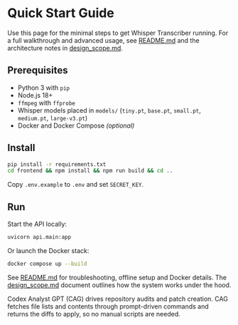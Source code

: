 # Quick Start Guide

Use this page for the minimal steps to get Whisper Transcriber running. For a full walkthrough and advanced usage, see [README.md](../README.md) and the architecture notes in [design_scope.md](design_scope.md).

## Prerequisites
- Python 3 with `pip`
- Node.js 18+
- `ffmpeg` with `ffprobe`
- Whisper models placed in `models/` (`tiny.pt`, `base.pt`, `small.pt`, `medium.pt`, `large-v3.pt`)
- Docker and Docker Compose *(optional)*

## Install
```bash
pip install -r requirements.txt
cd frontend && npm install && npm run build && cd ..
```
Copy `.env.example` to `.env` and set `SECRET_KEY`.

## Run
Start the API locally:
```bash
uvicorn api.main:app
```
Or launch the Docker stack:
```bash
docker compose up --build
```

See [README.md](../README.md) for troubleshooting, offline setup and Docker details. The [design_scope.md](design_scope.md) document outlines how the system works under the hood.

Codex Analyst GPT (CAG) drives repository audits and patch creation. CAG fetches file lists and contents through prompt-driven commands and returns the diffs to apply, so no manual scripts are needed.
